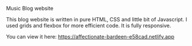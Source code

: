Music Blog website

This blog website is written in pure HTML, CSS and little bit of Javascript.
I used grids and flexbox for more efficient code.
It is fully responsive.

You can view it here:
https://affectionate-bardeen-e58cad.netlify.app
